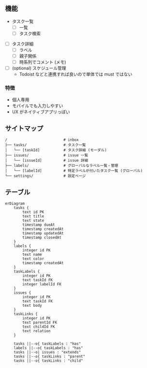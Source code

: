 ## 機能

- タスク一覧
  - [ ] 一覧
  - [ ] タスク検索
- [ ] タスク詳細
  - [ ] ラベル
  - [ ] 親子関係
  - [ ] 時系列でコメント (メモ)
- [ ] (optional) スケジュール管理
    - Todoist などと連携すれば良いので単体では must ではない

### 特徴

- 個人専用
- モバイルでも入力しやすい
- UX がネイティブアプリっぽい

## サイトマップ

```
/                          # inbox
├── tasks/                 # タスク一覧
│   └── [taskId]           # タスク詳細 (モーダル)
├── issues/                # issue 一覧
│   └── [issueId]          # issue 詳細
├── labels/                # グローバルなラベル一覧・管理
│   └── [labelId]          # 特定ラベルが付いたタスク一覧 (グローバル)
└── settings/              # 設定ページ
```

## テーブル

```mermaid
erDiagram
    tasks {
        text id PK
        text title
        text state
        timestamp dueAt
        timestamp createdAt
        timestamp updatedAt
        timestamp closedAt
    }
    labels {
        integer id PK
        text name
        text color
        timestamp createdAt
    }
    taskLabels {
        integer id PK
        text taskId FK
        integer labelId FK
    }
    issues {
        integer id PK
        text taskId FK
        text body
    }
    taskLinks {
        integer id PK
        text parentId FK
        text childId FK
        text relation
    }

    tasks ||--o{ taskLabels : "has"
    labels ||--o{ taskLabels : "has"
    tasks ||--o| issues : "extends"
    tasks ||--o{ taskLinks : "parent"
    tasks ||--o{ taskLinks : "child"
```
